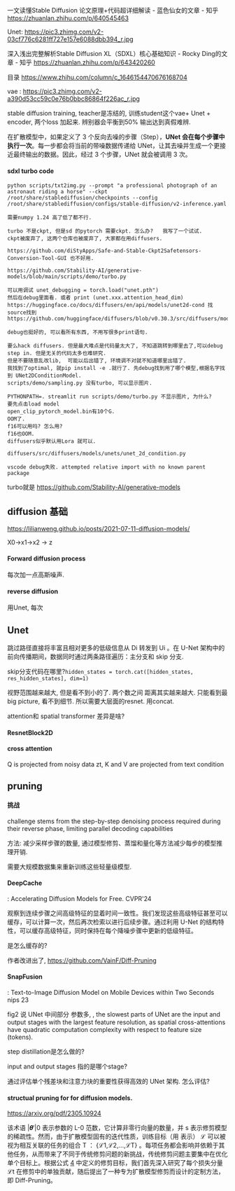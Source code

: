 一文读懂Stable Diffusion 论文原理+代码超详细解读 - 蓝色仙女的文章 - 知乎
https://zhuanlan.zhihu.com/p/640545463

Unet:  https://pic3.zhimg.com/v2-03cf776c6281ff727e157e6088dbb394_r.jpg

深入浅出完整解析Stable Diffusion XL（SDXL）核心基础知识 - Rocky Ding的文章 - 知乎 https://zhuanlan.zhihu.com/p/643420260

目录 https://www.zhihu.com/column/c_1646154470676168704

vae : https://pic3.zhimg.com/v2-a390d53cc59c0e76b0bbc86864f226ac_r.jpg



stable diffusion training, teacher是冻结的, 训练student这个vae+ Unet + encoder, 两个loss 加起来. 辨别器会平衡到50% 输出达到真假难辨. 

在扩散模型中，如果定义了 3 个反向去噪的步骤（Step），**UNet 会在每个步骤中执行一次**。每一步都会将当前的带噪数据传递给 UNet，让其去噪并生成一个更接近最终输出的数据。因此，经过 3 个步骤，UNet 就会被调用 3 次。

#### sdxl turbo code

```
python scripts/txt2img.py --prompt "a professional photograph of an astronaut riding a horse" --ckpt /root/share/stablediffusion/checkpoints --config /root/share/stablediffusion/configs/stable-diffusion/v2-inference.yaml 

需要numpy 1.24 高了低了都不行.

turbo 不是ckpt, 但是sd 的pytorch 需要ckpt. 怎么办?   我写了一个试试.
ckpt被废弃了, 这两个仓库也被废弃了, 大家都在用diffusers.

https://github.com/diStyApps/Safe-and-Stable-Ckpt2Safetensors-Conversion-Tool-GUI 也不好用. 

https://github.com/Stability-AI/generative-models/blob/main/scripts/demo/turbo.py

可以用调试 unet_debugging = torch.load("unet.pth")
然后在debug里面看. 或者 print (unet.xxx.attention_head_dim)  https://huggingface.co/docs/diffusers/en/api/models/unet2d-cond 找source找到
https://github.com/huggingface/diffusers/blob/v0.30.3/src/diffusers/models/unets/unet_2d_condition.py#L71

debug也挺好的, 可以看所有东西, 不用写很多print语句. 

要么hack diffusers. 但是最大难点是代码量太大了, 不知道跳转到哪里去了,可以debug step in. 但是无关的代码太多也难研究. 
但是不要随意乱改lib,  可能以后出错了, 环境调不对就不知道哪里出错了.
我找到了optimal, 就pip install -e .就行了. 先debug找到用了哪个模型,根据名字找到 UNet2DConditionModel. 
scripts/demo/sampling.py 没有turbo, 可以显示图片. 

PYTHONPATH=. streamlit run scripts/demo/turbo.py 不显示图片, 为什么? 
要先点击load model
open_clip_pytorch_model.bin有10个G.  
OOM了. 
f16可以用吗? 怎么用? 
f16也OOM.
diffusers似乎默认用Lora 就可以. 

diffusers/src/diffusers/models/unets/unet_2d_condition.py

vscode debug失败. attempted relative import with no known parent package
```

turbo就是 https://github.com/Stability-AI/generative-models 

## diffusion 基础

https://lilianweng.github.io/posts/2021-07-11-diffusion-models/



X0->x1->x2 -> z

#### Forward diffusion process

每次加一点高斯噪声. 



#### reverse diffusion

用Unet, 每次



## Unet

跳过路径直接将丰富且相对更多的低级信息从 Di 转发到 Ui 。在 U-Net 架构中的前向传播期间，数据同时通过两条路径遍历：主分支和 skip 分支. 



skip分支代码在哪里?`hidden_states = torch.cat([hidden_states, res_hidden_states], dim=1)`

视野范围越来越大, 但是看不到小的了.  两个数之间 距离其实越来越大. 只能看到最big picture, 看不到细节.  所以需要大层面的resnet. 用concat. 

attention和 spatial transformer 差异是啥?  



#### ResnetBlock2D





#### cross attention

Q is projected from noisy data zt, K and V are projected from text condition













## pruning

#### 挑战

challenge stems from the step-by-step denoising process required during their reverse phase, limiting parallel decoding capabilities 

方法:  减少采样步骤的数量, 通过模型修剪、蒸馏和量化等方法减少每步的模型推理开销.

需要大规模数据集来重新训练这些轻量级模型.



#### DeepCache

: Accelerating Diffusion Models for Free. CVPR'24

观察到连续步骤之间高级特征的显着时间一致性。我们发现这些高级特征甚至可以缓存，可以计算一次，然后再次检索以进行后续步骤。通过利用 U-Net 的结构特性，可以缓存高级特征，同时保持在每个降噪步骤中更新的低级特征。

是怎么缓存的? 

作者改进出了, https://github.com/VainF/Diff-Pruning



#### SnapFusion

: Text-to-Image Diffusion Model on Mobile Devices within Two Seconds nips 23

fig2 说 UNet 中间部分 参数多, , the slowest parts of UNet are the input and output stages with the largest feature resolution, as spatial cross-attentions have quadratic computation complexity with respect to feature size (tokens).

 step distillation是怎么做的?

input and output stages 指的是哪个stage?

通过评估单个残差块和注意力块的重要性获得高效的 UNet 架构. 怎么评估? 





#### structual pruning for for diffusion models.

https://arxiv.org/pdf/2305.10924

该术语 |𝜽′|0 表示参数的 L-0 范数，它计算非零行向量的数量，并 s 表示修剪模型的稀疏性。然而，由于扩散模型固有的迭代性质，训练目标（用 表示） ℒ 可以被视为相互关联的任务的组合 T ： {ℒ1,ℒ2,…,ℒT} 。每项任务都会影响并依赖于其他任务，从而带来了不同于传统修剪问题的新挑战，传统修剪问题主要集中在优化单个目标上。根据公式 [4](https://arxiv.org/html/2305.10924?_immersive_translate_auto_translate=1#S4.E4) 中定义的修剪目标，我们首先深入研究了每个损失分量 ℒt 在修剪中的单独贡献，随后提出了一种专为扩散模型修剪而设计的定制方法，即 Diff-Pruning。

